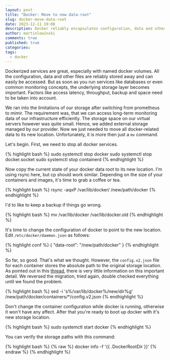 ```yaml
---
layout: post
title: "Docker: Move to new data-root"
slug: docker-move-data-root
date: 2023-12-11 19:08
description: Docker reliably encapsulates configuration, data and other files. But as soon as you start running services like databases or even common monitoring concepts, the underlying storage layer may become a bottleneck. However, moving all docker-related data to a new location is more than just a `mv` command.
author: martinlowinski
comments: true
published: true
categories: 
tags: 
  - docker
---
```


Dockerized services are great, especially with named docker volumes. All the configuration, data and other files are reliably stored away and can easily be accessed. But as soon as you run services like databases or even common monitoring concepts, the underlying storage layer becomes important. Factors like access latency, throughput, backup and space need to be taken into account.

We ran into the limitations of our storage after switching from prometheus to mimir. The requirement was, that we can access long-term monitoring data of our infrastructure efficiently. The storage space on our virtual servers however was quite small. Hence, we added external storage managed by our provider. Now we just needed to move all docker-related data to its new location. Unfortunately, it is more then just a `mv` command.

Let's begin. First, we need to stop all docker services.

{% highlight bash %}
sudo systemctl stop docker
sudo systemctl stop docker.socket
sudo systemctl stop containerd
{% endhighlight %}

Now copy the current state of your docker data root to its new location. I'm using rsync here, but cp should work similar. Depending on the size of your containers and images, it's time to grab a coffee or tea.

{% highlight bash %}
rsync -aqxP /var/lib/docker/ /new/path/docker
{% endhighlight %}

I'd to like to keep a backup if things go wrong.

{% highlight bash %}
mv /var/lib/docker /var/lib/docker.old
{% endhighlight %}

It's time to change the configuration of docker to point to the new location. Edit `/etc/docker/daemon.json` as follows:

{% highlight conf %}
{
    "data-root": "/new/path/docker"
}
{% endhighlight %}

So far, so good. That's what we thought. However, the `config.v2.json` file for each container stores the absolute path to the original storage location. As pointed out in this [thread](https://forums.docker.com/t/error-starting-container-after-moving-docker-root-directory/64324), there is very little information on this important detail. We reversed the migration, tried again, double checked everything until we found the problem.

{% highlight bash %}
sed -i 's%/var/lib/docker%/new/dir%g' /new/path/docker/containers/*/config.v2.json
{% endhighlight %}

Don't change the container configuration while docker is running, otherwise it won't have any affect. After that you're ready to boot up docker with it's new storage location.

{% highlight bash %}
sudo systemctl start docker
{% endhighlight %}

You can verify the storage paths with this command:

{% highlight bash %}
{% raw %}
docker info -f '{{ .DockerRootDir }}'
{% endraw %}
{% endhighlight %}
